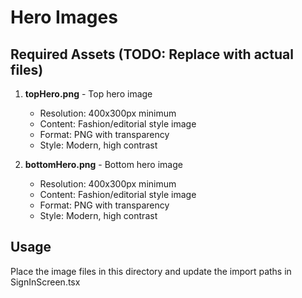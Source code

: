 # Hero Images

## Required Assets (TODO: Replace with actual files)

1. **topHero.png** - Top hero image
   - Resolution: 400x300px minimum
   - Content: Fashion/editorial style image
   - Format: PNG with transparency
   - Style: Modern, high contrast

2. **bottomHero.png** - Bottom hero image  
   - Resolution: 400x300px minimum
   - Content: Fashion/editorial style image
   - Format: PNG with transparency
   - Style: Modern, high contrast

## Usage
Place the image files in this directory and update the import paths in SignInScreen.tsx

